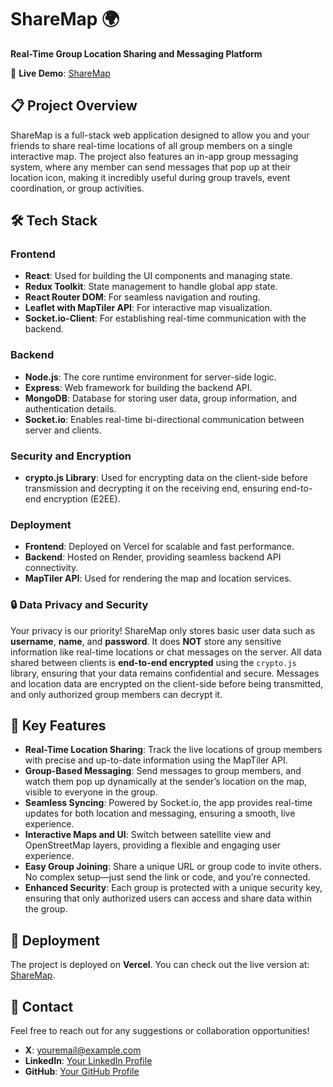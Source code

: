# **ShareMap** 🌍  
**Real-Time Group Location Sharing and Messaging Platform**

🚀 **Live Demo**: [ShareMap](https://sharemap.vercel.app)


## **📋 Project Overview**  
ShareMap is a full-stack web application designed to allow you and your friends to share real-time locations of all group members on a single interactive map. The project also features an in-app group messaging system, where any member can send messages that pop up at their location icon, making it incredibly useful during group travels, event coordination, or group activities.


## **🛠️ Tech Stack**

### **Frontend**  
- **React**: Used for building the UI components and managing state.
- **Redux Toolkit**: State management to handle global app state.
- **React Router DOM**: For seamless navigation and routing.
- **Leaflet with MapTiler API**: For interactive map visualization.
- **Socket.io-Client**: For establishing real-time communication with the backend.

### **Backend**  
- **Node.js**: The core runtime environment for server-side logic.
- **Express**: Web framework for building the backend API.
- **MongoDB**: Database for storing user data, group information, and authentication details.
- **Socket.io**: Enables real-time bi-directional communication between server and clients.

### **Security and Encryption**  
- **crypto.js Library**: Used for encrypting data on the client-side before transmission and decrypting it on the receiving end, ensuring end-to-end encryption (E2EE).

### **Deployment**  
- **Frontend**: Deployed on Vercel for scalable and fast performance.
- **Backend**: Hosted on Render, providing seamless backend API connectivity.
- **MapTiler API**: Used for rendering the map and location services.
  

### **🔒 Data Privacy and Security**  
Your privacy is our priority! ShareMap only stores basic user data such as **username**, **name**, and **password**. It does **NOT** store any sensitive information like real-time locations or chat messages on the server. All data shared between clients is **end-to-end encrypted** using the `crypto.js` library, ensuring that your data remains confidential and secure. Messages and location data are encrypted on the client-side before being transmitted, and only authorized group members can decrypt it.


## **🎯 Key Features**  
- **Real-Time Location Sharing**: Track the live locations of group members with precise and up-to-date information using the MapTiler API.
- **Group-Based Messaging**: Send messages to group members, and watch them pop up dynamically at the sender’s location on the map, visible to everyone in the group.
- **Seamless Syncing**: Powered by Socket.io, the app provides real-time updates for both location and messaging, ensuring a smooth, live experience.
- **Interactive Maps and UI**: Switch between satellite view and OpenStreetMap layers, providing a flexible and engaging user experience.
- **Easy Group Joining**: Share a unique URL or group code to invite others. No complex setup—just send the link or code, and you’re connected.
- **Enhanced Security**: Each group is protected with a unique security key, ensuring that only authorized users can access and share data within the group.


## **🚀 Deployment**  
The project is deployed on **Vercel**. You can check out the live version at: [ShareMap](https://sharemap.vercel.app).


## **📧 Contact**  
Feel free to reach out for any suggestions or collaboration opportunities!

- **X**: [youremail@example.com](https://x.com/shsa_X)
- **LinkedIn**: [Your LinkedIn Profile](https://linkedin.com/in/shsax)
- **GitHub**: [Your GitHub Profile](https://github.com/shsa-x)
